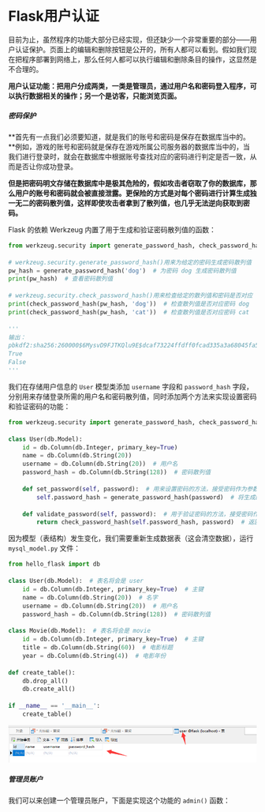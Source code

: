 # Flask用户认证

目前为止，虽然程序的功能大部分已经实现，但还缺少一个非常重要的部分——用户认证保护。页面上的编辑和删除按钮是公开的，所有人都可以看到。假如我们现在把程序部署到网络上，那么任何人都可以执行编辑和删除条目的操作，这显然是不合理的。

**用户认证功能：把用户分成两类，一类是管理员，通过用户名和密码登入程序，可以执行数据相关的操作；另一个是访客，只能浏览页面。**

##### 密码保护

**首先有一点我们必须要知道，就是我们的账号和密码是保存在数据库当中的。**例如，游戏的账号和密码就是保存在游戏所属公司服务器的数据库当中的，当我们进行登录时，就会在数据库中根据账号查找对应的密码进行判定是否一致，从而是否让你成功登录。

**但是把密码明文存储在数据库中是极其危险的，假如攻击者窃取了你的数据库，那么用户的账号和密码就会被直接泄露。更保险的方式是对每个密码进行计算生成独一无二的密码散列值，这样即使攻击者拿到了散列值，也几乎无法逆向获取到密码。**

Flask 的依赖 Werkzeug 内置了用于生成和验证密码散列值的函数：

```python
from werkzeug.security import generate_password_hash, check_password_hash

# werkzeug.security.generate_password_hash()用来为给定的密码生成密码散列值
pw_hash = generate_password_hash('dog')  # 为密码 dog 生成密码散列值
print(pw_hash)  # 查看密码散列值

# werkzeug.security.check_password_hash()用来检查给定的散列值和密码是否对应
print(check_password_hash(pw_hash, 'dog'))  # 检查散列值是否对应密码 dog
print(check_password_hash(pw_hash, 'cat'))  # 检查散列值是否对应密码 cat

'''
输出：
pbkdf2:sha256:260000$6MysvD9FJTKQlu9E$dcaf73224ffdff0fcad335a3a68045fa53a97896af14d087a432498a43a6a8a5
True
False
'''
```

我们在存储用户信息的 `User` 模型类添加 `username` 字段和 `password_hash` 字段，分别用来存储登录所需的用户名和密码散列值，同时添加两个方法来实现设置密码和验证密码的功能：

```python
from werkzeug.security import generate_password_hash, check_password_hash

class User(db.Model):
    id = db.Column(db.Integer, primary_key=True)
    name = db.Column(db.String(20))
    username = db.Column(db.String(20))  # 用户名
    password_hash = db.Column(db.String(128))  # 密码散列值

    def set_password(self, password):  # 用来设置密码的方法，接受密码作为参数
        self.password_hash = generate_password_hash(password)  # 将生成的密码保持到对应字段

    def validate_password(self, password):  # 用于验证密码的方法，接受密码作为参数
        return check_password_hash(self.password_hash, password)  # 返回布尔值
```

因为模型（表结构）发生变化，我们需要重新生成数据表（这会清空数据），运行 `mysql_model.py` 文件：

```python
from hello_flask import db

class User(db.Model):  # 表名将会是 user
    id = db.Column(db.Integer, primary_key=True)  # 主键
    name = db.Column(db.String(20))  # 名字
    username = db.Column(db.String(20))  # 用户名
    password_hash = db.Column(db.String(128))  # 密码散列值

class Movie(db.Model):  # 表名将会是 movie
    id = db.Column(db.Integer, primary_key=True)  # 主键
    title = db.Column(db.String(60))  # 电影标题
    year = db.Column(db.String(4))  # 电影年份

def create_table():
    db.drop_all()
    db.create_all()

if __name__ == '__main__':
    create_table()
```

![QQ截图20210723160201](image/QQ截图20210723160201.png)

##### 管理员账户

我们可以来创建一个管理员账户，下面是实现这个功能的 `admin()` 函数：

```python


```

